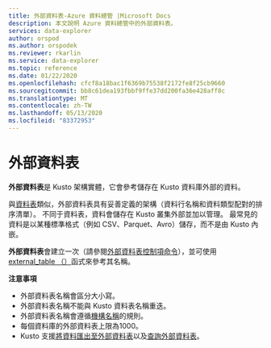 ```yaml
---
title: 外部資料表-Azure 資料總管 |Microsoft Docs
description: 本文說明 Azure 資料總管中的外部資料表。
services: data-explorer
author: orspod
ms.author: orspodek
ms.reviewer: rkarlin
ms.service: data-explorer
ms.topic: reference
ms.date: 01/22/2020
ms.openlocfilehash: cfcf8a18bac1f6369b75538f2172fe8f25cb9660
ms.sourcegitcommit: bb8c61dea193fbbf9ffe37dd200fa36e428aff8c
ms.translationtype: MT
ms.contentlocale: zh-TW
ms.lasthandoff: 05/13/2020
ms.locfileid: "83372953"
---
```

# <a name="external-tables"></a>外部資料表

**外部資料表**是 Kusto 架構實體，它會參考儲存在 Kusto 資料庫外部的資料。

與[資料表](tables.md)類似，外部資料表具有妥善定義的架構（資料行名稱和資料類型配對的排序清單）。 不同于資料表，資料會儲存在 Kusto 叢集外部並加以管理。 最常見的資料是以某種標準格式（例如 CSV、Parquet、Avro）儲存，而不是由 Kusto 內嵌。

**外部資料表**會建立一次（請參閱[外部資料表控制項命令](../../management/externaltables.md)），並可使用[external_table （）](../../query/externaltablefunction.md)函式來參考其名稱。 

**注意事項**

* 外部資料表名稱會區分大小寫。
* 外部資料表名稱不能與 Kusto 資料表名稱重迭。
* 外部資料表名稱會遵循[機構名稱](./entity-names.md)的規則。
* 每個資料庫的外部資料表上限為1000。
* Kusto 支援[將資料匯出至外部資料表](../../management/data-export/export-data-to-an-external-table.md)以及[查詢外部資料表](../../../data-lake-query-data.md)。
